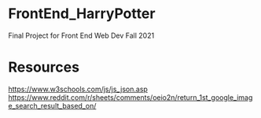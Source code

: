 # FrontEnd_HarryPotter
Final Project for Front End Web Dev Fall 2021

# Resources

https://www.w3schools.com/js/js_json.asp
https://www.reddit.com/r/sheets/comments/oeio2n/return_1st_google_image_search_result_based_on/


